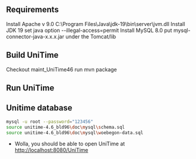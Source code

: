 ## Requirements
Install Apache v 9.0
    C:\Program Files\Java\jdk-19\bin\server\jvm.dll
Install JDK 19
    set java option --illegal-access=permit 
Install MySQL 8.0
    put mysql-connector-java-x.x.x.jar under the Tomcat/lib

## Build UniTime

Checkout maint_UniTime46
run mvn package

## Run UniTime

## Unitime database

```bash
mysql -u root --password="123456"
source unitime-4.6_bld96\doc\mysql\schema.sql
source unitime-4.6_bld96\doc\mysql\woebegon-data.sql
```
- Wolla, you should be able to open UniTime at [http://localhost:8080/UniTime](http://localhost:8080/UniTime)
